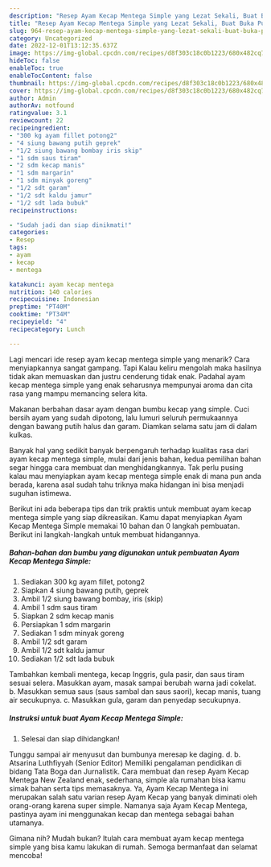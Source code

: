 ```yaml
---
description: "Resep Ayam Kecap Mentega Simple yang Lezat Sekali, Buat Buka Puasa Enak"
title: "Resep Ayam Kecap Mentega Simple yang Lezat Sekali, Buat Buka Puasa Enak"
slug: 964-resep-ayam-kecap-mentega-simple-yang-lezat-sekali-buat-buka-puasa-enak
category: Uncategorized
date: 2022-12-01T13:12:35.637Z
image: https://img-global.cpcdn.com/recipes/d8f303c18c0b1223/680x482cq70/ayam-kecap-mentega-simple-foto-resep-utama.jpg
hideToc: false
enableToc: true
enableTocContent: false
thumbnail: https://img-global.cpcdn.com/recipes/d8f303c18c0b1223/680x482cq70/ayam-kecap-mentega-simple-foto-resep-utama.jpg
cover: https://img-global.cpcdn.com/recipes/d8f303c18c0b1223/680x482cq70/ayam-kecap-mentega-simple-foto-resep-utama.jpg
author: Admin
authorAv: notfound
ratingvalue: 3.1
reviewcount: 22
recipeingredient:
- "300 kg ayam fillet potong2"
- "4 siung bawang putih geprek"
- "1/2 siung bawang bombay iris skip"
- "1 sdm saus tiram"
- "2 sdm kecap manis"
- "1 sdm margarin"
- "1 sdm minyak goreng"
- "1/2 sdt garam"
- "1/2 sdt kaldu jamur"
- "1/2 sdt lada bubuk"
recipeinstructions:

- "Sudah jadi dan siap dinikmati!"
categories:
- Resep
tags:
- ayam
- kecap
- mentega

katakunci: ayam kecap mentega 
nutrition: 140 calories
recipecuisine: Indonesian
preptime: "PT40M"
cooktime: "PT34M"
recipeyield: "4"
recipecategory: Lunch

---
```



Lagi mencari ide resep ayam kecap mentega simple yang menarik? Cara menyiapkannya sangat gampang. Tapi Kalau keliru mengolah maka hasilnya tidak akan memuaskan dan justru cenderung tidak enak. Padahal ayam kecap mentega simple yang enak seharusnya mempunyai aroma dan cita rasa yang mampu memancing selera kita.


Makanan berbahan dasar ayam dengan bumbu kecap yang simple. Cuci bersih ayam yang sudah dipotong, lalu lumuri seluruh permukaannya dengan bawang putih halus dan garam. Diamkan selama satu jam di dalam kulkas.

Banyak hal yang sedikit banyak berpengaruh terhadap kualitas rasa dari ayam kecap mentega simple, mulai dari jenis bahan, kedua pemilihan bahan segar hingga cara membuat dan menghidangkannya. Tak perlu pusing kalau mau menyiapkan ayam kecap mentega simple enak di mana pun anda berada, karena asal sudah tahu triknya maka hidangan ini bisa menjadi suguhan istimewa.


Berikut ini ada beberapa tips dan trik praktis untuk membuat ayam kecap mentega simple yang siap dikreasikan. Kamu dapat menyiapkan Ayam Kecap Mentega Simple memakai 10 bahan dan 0 langkah pembuatan. Berikut ini langkah-langkah untuk membuat hidangannya.

<!--inarticleads1-->

##### Bahan-bahan dan bumbu yang digunakan untuk pembuatan Ayam Kecap Mentega Simple:

1. Sediakan 300 kg ayam fillet, potong2
1. Siapkan 4 siung bawang putih, geprek
1. Ambil 1/2 siung bawang bombay, iris (skip)
1. Ambil 1 sdm saus tiram
1. Siapkan 2 sdm kecap manis
1. Persiapkan 1 sdm margarin
1. Sediakan 1 sdm minyak goreng
1. Ambil 1/2 sdt garam
1. Ambil 1/2 sdt kaldu jamur
1. Sediakan 1/2 sdt lada bubuk


Tambahkan kembali mentega, kecap Inggris, gula pasir, dan saus tiram sesuai selera. Masukkan ayam, masak sampai berubah warna jadi cokelat. b. Masukkan semua saus (saus sambal dan saus saori), kecap manis, tuang air secukupnya. c. Masukkan gula, garam dan penyedap secukupnya. 

<!--inarticleads2-->

##### Instruksi untuk buat Ayam Kecap Mentega Simple:


1. Selesai dan siap dihidangkan!

Tunggu sampai air menyusut dan bumbunya meresap ke daging. d. b. Atsarina Luthfiyyah (Senior Editor) Memiliki pengalaman pendidikan di bidang Tata Boga dan Jurnalistik. Cara membuat dan resep Ayam Kecap Mentega New Zealand enak, sederhana, simple ala rumahan bisa kamu simak bahan serta tips memasaknya. Ya, Ayam Kecap Mentega ini merupakan salah satu varian resep Ayam Kecap yang banyak diminati oleh orang-orang karena super simple. Namanya saja Ayam Kecap Mentega, pastinya ayam ini menggunakan kecap dan mentega sebagai bahan utamanya. 

Gimana nih? Mudah bukan? Itulah cara membuat ayam kecap mentega simple yang bisa kamu lakukan di rumah. Semoga bermanfaat dan selamat mencoba!
